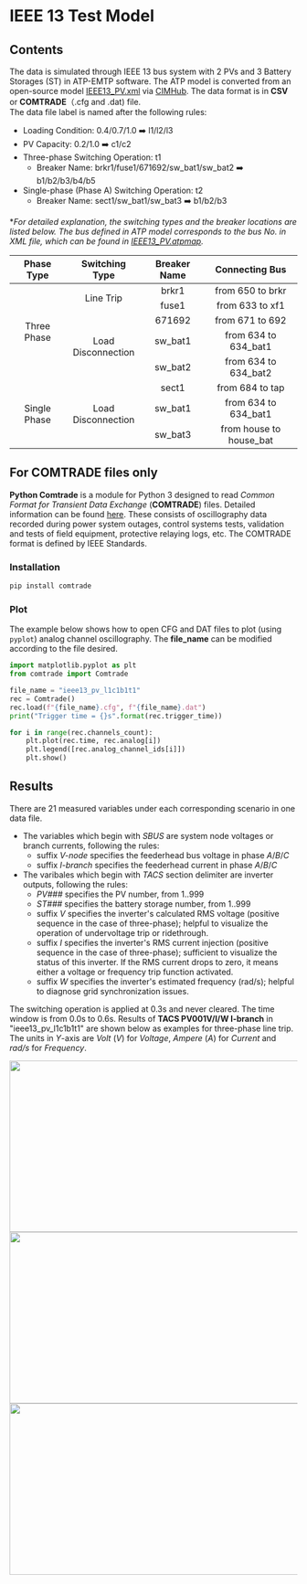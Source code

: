 # IEEE 13 Test Model
## Contents
The data is simulated through IEEE 13 bus system with 2 PVs and 3 Battery Storages (ST) in ATP-EMTP software. The ATP model is converted from an open-source model [IEEE13_PV.xml](https://github.com/GRIDAPPSD/CIMHub/blob/feature/SETO/OEDI/xml/IEEE13_PV.xml) via [CIMHub](https://github.com/GRIDAPPSD/CIMHub/tree/feature/SETO). The data format is in **CSV** or **COMTRADE**（.cfg and .dat) file.<br>
The data file label is named after the following rules:<br>
* Loading Condition: 0.4/0.7/1.0 ➡️ l1/l2/l3<br>
* PV Capacity: 0.2/1.0 ➡️ c1/c2<br>
* Three-phase Switching Operation: t1<br>
  * Breaker Name: brkr1/fuse1/671692/sw_bat1/sw_bat2 ➡️ b1/b2/b3/b4/b5
* Single-phase (Phase A) Switching Operation: t2<br>
  * Breaker Name: sect1/sw_bat1/sw_bat3 ➡️ b1/b2/b3 

*_For detailed explanation, the switching types and the breaker locations are listed below. The bus defined in ATP model corresponds to the bus No. in XML file, which can be found in [IEEE13_PV.atpmap](https://github.com/yuqingdong0/Transient-Data-for-OEDI/blob/main/Simulation%20Data/IEEE%2013/Switching%20Operations/IEEE13_PV.atpmap)._<br>
<table style="width:100%">
  <thead>
    <tr>
      <th style="width:18%"> Phase Type </th>
      <th style="width:22%"> Switching Type </th>
      <th style="width:20%"> Breaker Name </th>
      <th style="width:30%"> Connecting Bus </th>
    </tr>
  </thead>
  <tbody align="center">
    <tr>
      <td rowspan=5> Three Phase </td>
      <td rowspan=2> Line Trip </td>
      <td>brkr1</td>
      <td>from 650 to brkr</td>
    </tr>
    <tr>
      <td>fuse1</td>
      <td>from 633 to xf1</td>
    </tr>
    <tr>
      <td rowspan=3>Load Disconnection</td>
      <td>671692</td>
      <td>from 671 to 692</td>
    </tr>
    <tr>
      <td>sw_bat1</td>
      <td>from 634 to 634_bat1</td>
    </tr>
    <tr>
      <td>sw_bat2</td>
      <td>from 634 to 634_bat2</td>
    </tr>
    <tr>
      <td rowspan=3>Single Phase</td>  
      <td rowspan=3>Load Disconnection</td>
      <td>sect1</td>
      <td>from 684 to tap</td>
    </tr>
    <tr>
      <td>sw_bat1</td>
      <td>from 634 to 634_bat1</td>
    </tr>
    <tr>
      <td>sw_bat3</td>
      <td>from house to house_bat</td>
    </tr>
  </tbody>
</table>

## For COMTRADE files only
**Python Comtrade** is a module for Python 3 designed to read *Common Format for Transient Data Exchange* (**COMTRADE**) files. Detailed information can be found [here](https://github.com/dparrini/python-comtrade). These consists of oscillography data recorded during power system outages, control systems tests, validation and tests of field equipment, protective relaying logs, etc. The COMTRADE format is defined by IEEE Standards.
### Installation

```python
pip install comtrade
```

### Plot
The example below shows how to open CFG and DAT files to plot (using `pyplot`) analog channel oscillography. The **file_name** can be modified according to the file desired.

```python
import matplotlib.pyplot as plt
from comtrade import Comtrade

file_name = "ieee13_pv_l1c1b1t1"
rec = Comtrade()
rec.load(f"{file_name}.cfg", f"{file_name}.dat")
print("Trigger time = {}s".format(rec.trigger_time))

for i in range(rec.channels_count):
    plt.plot(rec.time, rec.analog[i])
    plt.legend([rec.analog_channel_ids[i]])
    plt.show()
```


## Results
There are 21 measured variables under each corresponding scenario in one data file.
* The variables which begin with _SBUS_ are system node voltages or branch currents, following the rules:
  * suffix _V-node_ specifies the feederhead bus voltage in phase _A_/_B_/_C_
  * suffix _I-branch_ specifies the feederhead current in phase _A_/_B_/_C_
* The varibales which begin with _TACS_ section delimiter are inverter outputs, following the rules:
    * _PV###_ specifies the PV number, from 1..999
    * _ST###_ specifies the battery storage number, from 1..999
    * suffix _V_ specifies the inverter's calculated RMS voltage (positive sequence in the case of three-phase); helpful to visualize the operation of undervoltage trip or ridethrough.
    * suffix _I_ specifies the inverter's RMS current injection (positive sequence in the case of three-phase); sufficient to visualize the status of this inverter. If the RMS current drops to zero, it means either a voltage or frequency trip function activated.
    * suffix _W_ specifies the inverter's estimated frequency (rad/s); helpful to diagnose grid synchronization issues.
    
The switching operation is applied at 0.3s and never cleared. The time window is from 0.0s to 0.6s. Results of **TACS PV001V/I/W I-branch** in "ieee13_pv_l1c1b1t1" are shown below as examples for three-phase line trip. The units in *Y*-axis are *Volt* (*V*) for *Voltage*, *Ampere* (*A*) for *Current* and *rad/s* for *Frequency*.<br>

<img src="https://user-images.githubusercontent.com/113486786/208350962-0aa314f6-1344-4563-929d-295a270ca72b.png" width="600" height="300">
<img src="https://user-images.githubusercontent.com/113486786/208351018-e2518327-f4e1-4f7b-b156-766edf37bf91.png" width="600" height="300">
<img src="https://user-images.githubusercontent.com/113486786/208351052-82531ab6-5863-4e98-8d24-8cc6b0568004.png" width="600" height="300">

